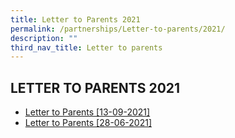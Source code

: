 ```yaml
---
title: Letter to Parents 2021
permalink: /partnerships/Letter-to-parents/2021/
description: ""
third_nav_title: Letter to parents
---
```

## LETTER TO PARENTS 2021

* [Letter to Parents [13-09-2021]](/files/Letter%20to%20Parents_Term%204_2021.pdf)
* [Letter to Parents [28-06-2021]](/files/Letter%20to%20Parents_Term%203_2021.pdf)